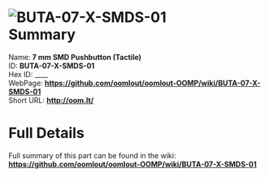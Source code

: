 
![BUTA-07-X-SMDS-01](https://github.com/oomlout/oomlout-OOMP/blob/master/parts/BUTA-07-X-SMDS-01/BUTA-07-X-SMDS-01_420.jpg)   
Summary
=================
  
Name: __7 mm SMD Pushbutton (Tactile)__    
ID: __BUTA-07-X-SMDS-01__   
Hex ID: ____   
WebPage: __https://github.com/oomlout/oomlout-OOMP/wiki/BUTA-07-X-SMDS-01__   
Short URL: __http://oom.lt/__   

Full Details
==========================
Full summary of this part can be found in the wiki:   
__https://github.com/oomlout/oomlout-OOMP/wiki/BUTA-07-X-SMDS-01__    

